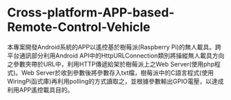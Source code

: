 # Cross-platform-APP-based-Remote-Control-Vehicle
本專案開發Android系統的APP以遙控基於樹莓派(Raspberry Pi)的無人載具。跨平台通訊部分利用Android API中的HttpURLConnection類別將操縱無人載具方向之參數夾帶於URL中，利用HTTP傳遞給架於樹莓派上之Web Server(使用php程式)。Web Server於收到參數後將參數存入txt檔，樹莓派中的C語言程式(使用WiringPi函式庫)再利用polling的方式讀取之，並根據參數輸出GPIO電壓，以達成利用APP遙控載具目的。
